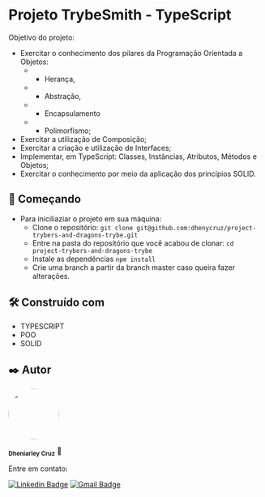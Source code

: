 # Projeto TrybeSmith - TypeScript
Objetivo do projeto:
- Exercitar o conhecimento dos pilares da Programação Orientada a Objetos: 
  - - Herança,
  - - Abstração, 
  - - Encapsulamento
  - - Polimorfismo;
- Exercitar a utilização de Composição;
- Exercitar a criação e utilização de Interfaces;
- Implementar, em TypeScript: Classes, Instâncias, Atributos, Métodos e Objetos;
- Exercitar o conhecimento por meio da aplicação dos princípios SOLID.

## 🚀 Começando
- Para iniciliaziar o projeto em sua máquina:
  - Clone o repositório:
    ``` git clone git@github.com:dhenycruz/project-trybers-and-dragons-trybe.git ```
  - Entre na pasta do repositório que você acabou de clonar:
    ``` cd project-trybers-and-dragons-trybe ```
  - Instale as dependências
    ``` npm install ```
  - Crie uma branch a partir da branch master caso queira fazer alterações.

## 🛠️ Construído com

* TYPESCRIPT
* POO
* SOLID

## ✒️ Autor
 
  <a href="url"><img src="https://avatars.githubusercontent.com/u/26901028?s=400&u=d99619f0fcc7ff7d8407ff05a0e90a0149f959ee&v=4" style="border-radius: 100%;" width="100px" heigth="100px" alt=""/></a>
  
<sub><b>Dheniarley Cruz</b></sub></a> 🚀

Entre em contato:

[![Linkedin Badge](https://img.shields.io/badge/-Dheniarley-blue?style=flat-square&logo=Linkedin&logoColor=white&link=https://www.linkedin.com/in/dheniarley/)](https://www.linkedin.com/in/dheniarley/) 
[![Gmail Badge](https://img.shields.io/badge/-dheniarley.ds@gmail.com-c14438?style=flat-square&logo=Gmail&logoColor=white&link=mailto:dheniarley.ds@gmail.com)](mailto:dheniarley.ds@gmail.com)

